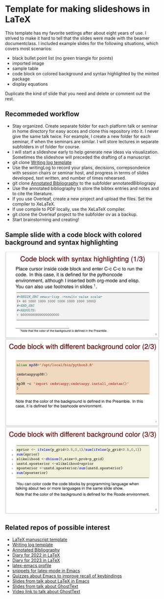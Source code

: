 # Template for making slideshows in LaTeX

This template has my favorite settings after about eight years of use.
I strived to make it hard to tell that the slides were made with the beamer documentclass.
I included example slides for the following situations, which covers most scenarios:

- black bullet point list (no green triangle for points)
- imported image
- sample table
- code block on colored background and syntax highlighted by the minted package
- display equations

Duplicate the kind of slide that you need and delete or comment out the rest.

## Recommeded workflow

- Stay organized. Create separate folder for each platform talk or seminar in home directory for easy acces and clone this repository into it. I never give the same talk twice. For example, I create a new folder for each seminar, if when the seminars are similar. I will store lectures in separate subfolders in of folder for course.
- I will start a slideshow early to help generate new ideas via visualization. Sometimes the slideshow will preceded the drafting of a manuscript.
- git clone [Writing log template](https://github.com/MooersLab/writingLogTemplate)
- Use the writingLog to record your plans, decisions, correpsondence with session chairs or seminar host, and progress in terms of slides developed, text written, and number of times rehearsed.
- git clone  [Annotated Bibliography](https://github.com/MooersLab/annotatedBibliography) to the subfolder annotatedBibliograpy
- Use the annotated bibliography to store the bibtex entries and notes and to cite the literature.
- If you use Overleaf, create a new project and upload the files. Set the compiler to XeLaTeX.
- If use compile to PDF locally, use the XeLaTeX compiler.
- git clone the Overleaf project to the subfolder ov as a backup.
- Start brainstorming and creating!

## Sample slide with a code block with colored background and syntax highlighting

<p align="center"><img src="polyglot.png" max-width: 25%; height: auto;></p>

## Related repos of possible interest

- [LaTeX manuscript template](https://github.com/MooersLab/manuscriptInLaTeX)
- [Writing log template](https://github.com/MooersLab/writingLogTemplate)
- [Annotated Bibliography](https://github.com/MooersLab/annotatedBibliography)
- [Diary for 2022 in LaTeX](https://github.com/MooersLab/diary2022inLaTeX)
- [Diary for 2023 in LaTeX](https://github.com/MooersLab/diary2023inLaTeX)
- [latex-emacs profile](https://github.com/MooersLab/latex-emacs)
- [snippets for latex-mode in Emacs](https://github.com/MooersLab/snippet-latex-mode)
- [Quizzes about Emacs to improve recall of keybindings](https://github.com/MooersLab/qemacs)
- [Slides from talk about LaTeX in Emacs](https://github.com/MooersLab/BerlinEmacsAugust2022)
- [Slides from talk about GhostText](https://github.com/MooersLab/DSW22ghosttext)
- [Video link to talk about GhostText](https://mediasite.ouhsc.edu/Mediasite/Channel/python/watch/4da0872f028c4255ae12935655e911321d)
